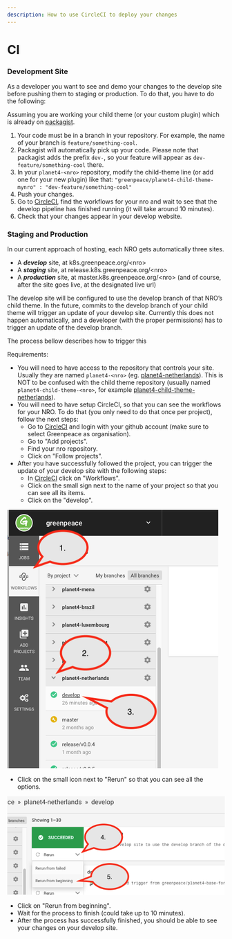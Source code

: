 ```yaml
---
description: How to use CircleCI to deploy your changes
---
```


# CI

### Development Site

As a developer you want to see and demo your changes to the develop site before pushing them to staging or production. To do that, you have to do the following:

Assuming you are working your child theme \(or your custom plugin\) which is already on [packagist](../development/package-registry.md).

1. Your code must be in a branch in your repository. For example, the name of your branch is `feature/something-cool`.
2. Packagist will automatically pick up your code. Please note that packagist adds the prefix `dev-`, so your feature will appear as `dev-feature/something-cool` there.
3. In your `planet4-<nro>` repository, modify the child-theme line \(or add one for your new plugin\) like that: `"greenpeace/planet4-child-theme-mynro" : "dev-feature/something-cool"`
4. Push your changes.
5. Go to [CircleCI](https://circleci.com/gh/greenpeace/workflows), find the workflows for your nro and wait to see that the develop pipeline has finished running \(it will take around 10 minutes\).
6. Check that your changes appear in your develop website.

### Staging and Production

In our current approach of hosting, each NRO gets automatically three sites.

* A _**develop**_ site, at k8s.greenpeace.org/&lt;nro&gt;
* A _**staging**_ site, at release.k8s.greenpeace.org/&lt;nro&gt;
* A _**production**_ site, at master.k8s.greenpeace.org/&lt;nro&gt; \(and of course, after the site goes live, at the designated live url\)

The develop site will be configured to use the develop branch of that NRO’s child theme. In the future, commits to the develop branch of your child theme will trigger an update of your develop site. Currently this does not happen automatically, and a developer \(with the proper permissions\) has to trigger an update of the develop branch.

The process bellow describes how to trigger this

Requirements:

* You will need to have access to the repository that controls your site. Usually they are named `planet4-<nro>` \(eg. [planet4-netherlands](https://github.com/greenpeace/planet4-netherlands)\). This is NOT to be confused with the child theme repository \(usually named `planet4-child-theme-<nro>`, for example [planet4-child-theme-netherlands](https://github.com/greenpeace/planet4-child-theme-netherlands)\).
* You will need to have setup CircleCI, so that you can see the workflows for your NRO. To do that \(you only need to do that once per project\), follow the next steps:
  * Go to [CircleCI](https://circleci.com/dashboard) and login with your github account \(make sure to select Greenpeace as organisation\).
  * Go to "Add projects".
  * Find your nro repository.
  * Click on "Follow projects".
* After you have successfully followed the project, you can trigger the update of your develop site with the following steps:
  * In [CircleCI](https://circleci.com/dashboard) click on "Workflows".
  * Click on the small sign next to the name of your project so that you can see all its items.
  * Click on the "develop".

![](../../.gitbook/assets/circle-ci-develop.png)

* Click on the small icon next to "Rerun" so that you can see all the options.

![](../../.gitbook/assets/circle-ci-develop-2.png)

* Click on "Rerun from beginning".
* Wait for the process to finish \(could take up to 10 minutes\).
* After the process has successfully finished, you should be able to see your changes on your develop site.

